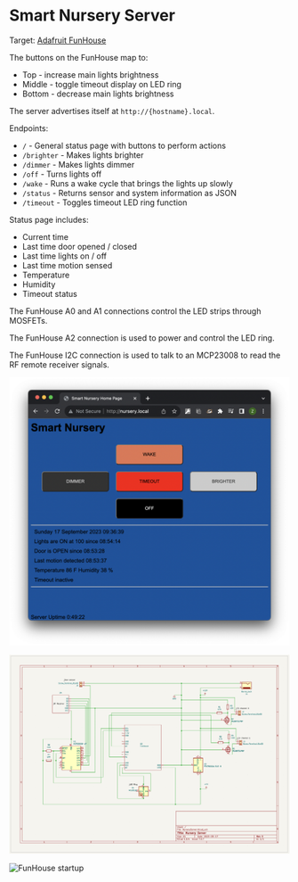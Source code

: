 
# Smart Nursery Server

Target: [Adafruit FunHouse](https://www.adafruit.com/product/4985)

The buttons on the FunHouse map to:
 - Top - increase main lights brightness
 - Middle - toggle timeout display on LED ring
 - Bottom - decrease main lights brightness

The server advertises itself at `http://{hostname}.local`.

Endpoints:
 - `/` - General status page with buttons to perform actions
 - `/brighter` - Makes lights brighter
 - `/dimmer` - Makes lights dimmer
 - `/off` - Turns lights off
 - `/wake` - Runs a wake cycle that brings the lights up slowly
 - `/status` - Returns sensor and system information as JSON
 - `/timeout` - Toggles timeout LED ring function

Status page includes:
 - Current time
 - Last time door opened / closed
 - Last time lights on / off
 - Last time motion sensed
 - Temperature
 - Humidity
 - Timeout status

The FunHouse A0 and A1 connections control the LED strips through MOSFETs.

The FunHouse A2 connection is used to power and control the LED ring.

The FunHouse I2C connection is used to talk to an MCP23008 to read the RF remote receiver signals.

![Status page example](doc/status_page_example.png?raw=true "Status Page")

![Circuit diagram](doc/circuit.png?raw=true "Circuit Diagram")

![FunHouse startup](doc/server_boot.gif?raw=true "Boot sequence")
